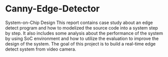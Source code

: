 # Canny-Edge-Detector
System-on-Chip Design
This report contains case study about an edge detect program and how to modelized the source code into a system step by step. 
It also includes some analysis about the performance of the system by using SoC environment and how to utilize the evaluation 
to improve the design of the system. The goal of this project is to build a real-time edge detect system from video camera.
